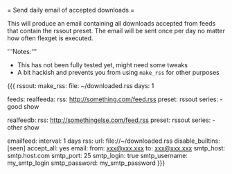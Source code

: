 = Send daily email of accepted downloads =

This will produce an email containing all downloads accepted from feeds that contain the rssout preset. The email will be sent once per day no matter how often flexget is executed.

'''Notes:'''

 * This has not been fully tested yet, might need some tweaks
 * A bit hackish and prevents you from using `make_rss` for other purposes

{{{
rssout:
  make_rss:
    file: ~/downloaded.rss
    days: 1

feeds:
  realfeeda:
    rss: http://something.com/feed.rss
    preset: rssout
    series:
      - good show

  realfeedb:
    rss: http://somethingelse.com/feed.rss
    preset: rssout
    series:
      - other show

  emailfeed:
    interval: 1 days
    rss:
      url: file://~/downloaded.rss
    disable_builtins: [seen]
    accept_all: yes
    email:
      from: xxx@xxx.xxx
      to: xxx@xxx.xxx
      smtp_host: smtp.host.com
      smtp_port: 25
      smtp_login: true
      smtp_username: my_smtp_login
      smtp_password: my_smtp_password
}}}

